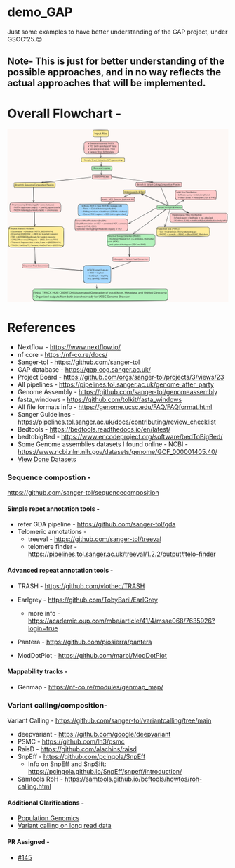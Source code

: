 # demo_GAP
Just some examples to have better understanding of the GAP project, under GSOC'25.😊
## Note- This is just for better understanding of the possible approaches, and in no way reflects the actual approaches that will be implemented.

# Overall Flowchart - 
![Flowchart](Flowchart.png)
 

# References
- Nextflow - https://www.nextflow.io/
- nf core - https://nf-co.re/docs/
- Sanger-tol - https://github.com/sanger-tol
- GAP database - https://gap.cog.sanger.ac.uk/
- Project Board - https://github.com/orgs/sanger-tol/projects/3/views/23
- All pipelines - https://pipelines.tol.sanger.ac.uk/genome_after_party
- Genome Assembly - https://github.com/sanger-tol/genomeassembly
- fasta_windows - https://github.com/tolkit/fasta_windows
- All file formats info - https://genome.ucsc.edu/FAQ/FAQformat.html
- Sanger Guidelines - https://pipelines.tol.sanger.ac.uk/docs/contributing/review_checklist
- Bedtools -  https://bedtools.readthedocs.io/en/latest/  
- bedtobigBed - https://www.encodeproject.org/software/bedToBigBed/
- Some Genome assemblies datasets I found online - NCBI - https://www.ncbi.nlm.nih.gov/datasets/genome/GCF_000001405.40/
- [View Done Datasets](https://github.com/orgs/sanger-tol/projects/3/views/23?filterQuery=status%3ADone&sortedBy%5Bdirection%5D=asc&sortedBy%5BcolumnId%5D=Repository&sortedBy%5Bdirection%5D=asc&sortedBy%5BcolumnId%5D=Status&pane=issue&itemId=67748883&issue=sanger-tol%7Cvariantcalling%7C81)

### Sequence compostion - 
https://github.com/sanger-tol/sequencecomposition

#### Simple repet annotation tools - 
 - refer GDA pipeline - https://github.com/sanger-tol/gda
 - Telomeric annotations - 
    - treeval - https://github.com/sanger-tol/treeval  
    - telomere finder - https://pipelines.tol.sanger.ac.uk/treeval/1.2.2/output#telo-finder
#### Advanced repeat annotation tools -
 - TRASH - https://github.com/vlothec/TRASH
 - Earlgrey - https://github.com/TobyBaril/EarlGrey
    - more info - https://academic.oup.com/mbe/article/41/4/msae068/7635926?login=true
 - Pantera - https://github.com/piosierra/pantera 

- ModDotPlot - https://github.com/marbl/ModDotPlot
  
#### Mappability tracks - 
 - Genmap - https://nf-co.re/modules/genmap_map/
 
### Variant calling/composition- 
Variant Calling - https://github.com/sanger-tol/variantcalling/tree/main
 - deepvariant - https://github.com/google/deepvariant
 - PSMC - https://github.com/lh3/psmc
 - RaisD - https://github.com/alachins/raisd
 - SnpEff - https://github.com/pcingola/SnpEff
   - Info on SnpEff and SnpSift: https://pcingola.github.io/SnpEff/snpeff/introduction/ 
 - Samtools RoH -  https://samtools.github.io/bcftools/howtos/roh-calling.html

#### Additional Clarifications - 
- [Population Genomics](https://github.com/orgs/sanger-tol/projects/3/views/23?filterQuery=status%3ADone&pane=issue&itemId=67748878&issue=sanger-tol%7Cvariantcalling%7C65)
- [Variant calling on long read data](https://github.com/orgs/sanger-tol/projects/3/views/23?filterQuery=status%3ADone&pane=issue&itemId=67748881&issue=sanger-tol%7Cvariantcalling%7C79) 

#### PR Assigned - 
 - [#145](https://github.com/sanger-tol/blobtoolkit/issues/145)

